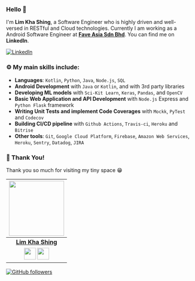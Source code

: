 ### Hello :wave:

I'm **Lim Kha Shing**, a Software Engineer who is highly driven and well-versed in RESTful and Cloud technologies.
Currently I am working as a Android Software Engineer at **[Fave Asia Sdn Bhd](https://myfave.com/)**. You can find me on **LinkedIn**.

 [![LinkedIn](https://img.shields.io/static/v1.svg?label=LinkedIn&message=@LimKhaShing&logo=linkedin&style=flat&color=blue)](https://www.linkedin.com/in/lim-kha-shing/)

### :gear: My main skills include:
- **Languages**: `Kotlin`, `Python`, `Java`, `Node.js`, `SQL`
- **Android Development** with `Java` or `Kotlin`, and with 3rd party libraries
- **Developing ML models** with `Sci-Kit Learn`, `Keras`, `Pandas`, and `OpenCV`
- **Basic Web Application and API Development** with `Node.js` Express and `Python Flask` framework
- **Writing Unit Tests and implement Code Coverages** with `Mockk`, `PyTest` and `Codecov`
- **Building CI/CD pipeline** with `Github Actions`, `Travis-ci`, `Heroku` and `Bitrise`
- **Other tools**: `Git`, `Google Cloud Platform`, `Firebase`, `Amazon Web Services`, `Heroku`, `Sentry`, `Datadog`, `JIRA`

### :hugs: Thank You!

Thank you so much for visiting my tiny space 😁

| <img src="https://avatars0.githubusercontent.com/u/30791939" width="150px " height="150px">                                
| :------------------------------------------------------------------------------------------------------------------------------------------------------------------------------------------------------------------------------------------------------------------------------------------------------------------------------------------: |
|**[Lim Kha Shing](https://github.com/limkhashing)**
| <a href="https://www.facebook.com/limkhashing/"> <img src="https://cdn3.iconfinder.com/data/icons/social-icons-5/606/Facebook.png" width="32px" height="32px"></a> <a href="https://www.linkedin.com/in/lim-kha-shing/"><img src="https://cdn4.iconfinder.com/data/icons/social-messaging-ui-color-shapes-2-free/128/social-linkedin-circle-512.png" width="32px" height="32px"></a> |

[![GitHub followers](https://img.shields.io/github/followers/limkhashing.svg?label=Follow%20@limkhashing&style=social)](https://github.com/limkhashing/)
